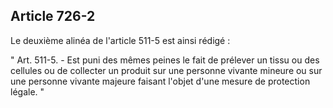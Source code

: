 Article 726-2
----
Le deuxième alinéa de l'article 511-5 est ainsi rédigé :

" Art. 511-5. - Est puni des mêmes peines le fait de prélever un tissu ou des
cellules ou de collecter un produit sur une personne vivante mineure ou sur une
personne vivante majeure faisant l'objet d'une mesure de protection légale. "
